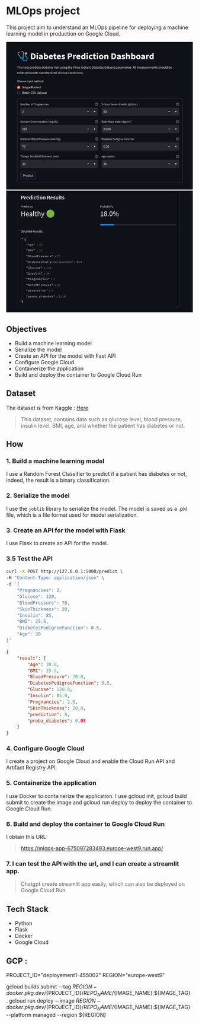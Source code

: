 # MLOps project

This project aim to understand an MLOps pipeline for deploying a machine learning model in production on Google Cloud.

![img1](img/1.png)
![img2](img/2.png)

## Objectives
- Build a machine learning model
- Serialize the model
- Create an API for the model with Fast API
- Configure Google Cloud
- Containerize the application
- Build and deploy the container to Google Cloud Run

## Dataset
The dataset is from Kaggle : [Here](https://www.kaggle.com/datasets/uciml/pima-indians-diabetes-database/data)

> This dataset, contains data such as glucose level, blood pressure, insulin level, BMI, age, and whether the patient has diabetes or not.

## How

### 1. Build a machine learning model
I use a Random Forest Classifier to predict if a patient has diabetes or not,
indeed, the result is a binary classification. 

### 2. Serialize the model
I use the `joblib` library to serialize the model.
The model is saved as a .pkl file, which is a file format used for model serialization.

### 3. Create an API for the model with Flask
I use Flask to create an API for the model.

### 3.5 Test the API
```bash
curl -X POST http://127.0.0.1:5000/predict \
-H "Content-Type: application/json" \
-d '{
    "Pregnancies": 2,
    "Glucose": 120,
    "BloodPressure": 70,
    "SkinThickness": 20,
    "Insulin": 85,
    "BMI": 25.5,
    "DiabetesPedigreeFunction": 0.5,
    "Age": 30
}'
```
```json
{
    "result": {
        "Age": 30.0,
        "BMI": 25.5,
        "BloodPressure": 70.0,
        "DiabetesPedigreeFunction": 0.5,
        "Glucose": 120.0,
        "Insulin": 85.0,
        "Pregnancies": 2.0,
        "SkinThickness": 20.0,
        "prediction": 0,
        "proba_diabetes": 0.05
    }
}
```

### 4. Configure Google Cloud
I create a project on Google Cloud and enable the Cloud Run API and Artifact Registry API.

### 5. Containerize the application
I use Docker to containerize the application.
I use gcloud init, gcloud build submit to create the image and gcloud run deploy to deploy the container to Google Cloud Run.

### 6. Build and deploy the container to Google Cloud Run
I obtain this URL:
> https://mlops-app-675097283493.europe-west9.run.app/

### 7. I can test the API with the url, and I can create a streamlit app.
> Chatgpt create streamlit app easily, which can also be deployed on Google Cloud Run.

## Tech Stack
- Python
- Flask
- Docker
- Google Cloud

## GCP :
PROJECT_ID="deployement1-455002"
REGION="europe-west9"

gcloud builds submit --tag ${REGION}-docker.pkg.dev/${PROJECT_ID}/${REPO_NAME}/${IMAGE_NAME}:${IMAGE_TAG} .
gcloud run deploy --image ${REGION}-docker.pkg.dev/${PROJECT_ID}/${REPO_NAME}/${IMAGE_NAME}:${IMAGE_TAG} --platform managed --region ${REGION}